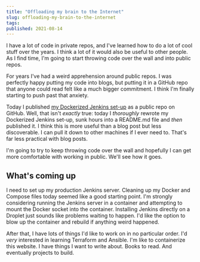 ```yaml
---
title: "Offloading my brain to the Internet"
slug: offloading-my-brain-to-the-internet
tags:
published: 2021-08-14
---
```


I have a lot of code in private repos, and I've learned how to do a lot of cool stuff over the years. I think a lot of it would also be useful to other people. As I find time, I'm going to start throwing code over the wall and into public repos.

For years I've had a weird apprehension around public repos. I was perfectly happy putting my code into blogs, but putting it in a GitHub repo that anyone could read felt like a much bigger commitment. I think I'm finally starting to push past that anxiety.

Today I published [my Dockerized Jenkins set-up](https://github.com/tylerlwsmith/Local-Jenkins-Blue-Ocean-and-Docker) as a public repo on GitHub. Well, that isn't _exactly_ true: today I _thoroughly_ rewrote my Dockerized Jenkins set-up, sunk hours into a README.md file and _then_ published it. I think this is more useful than a blog post but less discoverable. I can pull it down to other machines if I ever need to. That's far less practical with blog posts.

I'm going to try to keep throwing code over the wall and hopefully I can get more comfortable with working in public. We'll see how it goes.

## What's coming up

I need to set up my production Jenkins server. Cleaning up my Docker and Compose files today seemed like a good starting point. I'm strongly considering running the Jenkins server in a container and attempting to mount the Docker socket into the container. Installing Jenkins directly on a Droplet just sounds like problems waiting to happen. I'd like the option to blow up the container and rebuild if anything weird happened.

After that, I have lots of things I'd like to work on in no particular order. I'd _very_ interested in learning Terraform and Ansible. I'm like to containerize this website. I have things I want to write about. Books to read. And eventually projects to build.
